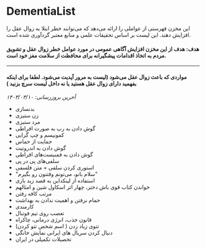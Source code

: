 # DementiaList
این مخزن فهرستی از عواملی را ارائه می‌دهد که می‌توانند خطر ابتلا به زوال عقل را افزایش دهند. این لیست بر اساس تحقیقات علمی و منابع معتبر گردآوری شده است. 
#### هدف: هدف از این مخزن افزایش آگاهی عمومی در مورد عوامل خطر زوال عقل و تشویق مردم به اتخاذ اقدامات پیشگیرانه برای محافظت از سلامت مغز خود است.
____
#### مواردی که باعث زوال عقل می‌شود (لیست به مرور آپدیت می‌شود. لطفا برای اینکه بفهمید دارای زوال عقل هستید یا نه داخل لیست سرچ بزنید )
*آخرین بروزرسانی: ۱۴۰۳/۰۳/۱۰*
* بدنسازی
*  زن ستیزی
*   مرد ستیزی
*   گوش دادن به رپ به صورت افراطی
*   کمونیسم و چپ گرایی
*   حمایت از حماس
*   گوش دادن به اندروتیت
*   گوش دادن به فمنیست‌های افراطی
*   سلفی‌های پی در پی
*   استوری کردن سلفی + متن فلسفی
*   "سلام بانو، می‌تونم وقتتون رو بگیرم"
*   استفاده از لینکداین به قصد زید بازی
*   خواندن کتاب قوی باش دختر، چهار اثر اسکاول شین و امثالهم
*   مرتب کافه رفتن
*   حمام نرفتن و اهمیت ندادن به بهداشت
*   کارمندی
*   تعصب روی تیم فوتبال
*   قانون جذب، انرژی درمانی، چاکراه
*   تتوی زیاد زدن ( اسم شخص تتو کردن) 
*   دنبال کردن سریال های ایرانی نمایش خانگی
*   تحصیلات تکمیلی در ایران 
  
